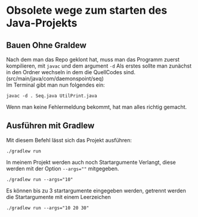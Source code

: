 # Obsolete wege zum starten des Java-Projekts

## Bauen Ohne Graldew

Nach dem man das Repo geklont hat, muss man das Programm zuerst kompilieren, mit ```javac``` und dem argument ```-d```
Als erstes sollte man zunächst in den Ordner wechseln in dem die QuellCodes sind.(src/main/java/com/daemonspoint/seq)  
Im Terminal gibt man nun folgendes ein:
```
javac -d . Seq.java UtilPrint.java 
```
Wenn man keine Fehlermeldung bekommt, hat man alles richtig gemacht.

## Ausführen mit Gradlew 

Mit diesem Befehl lässt sich das Projekt ausführen:
```
./gradlew run
```
In meinem Projekt werden auch noch Startargumente Verlangt, diese werden mit der Option ```--args=""``` mitgegeben.
```
./gradlew run --args="10"
```
Es können bis zu 3 startargumente eingegeben werden, getrennt werden die Startargumente mit einem Leerzeichen
```
./gradlew run --args="10 20 30"
```
